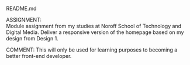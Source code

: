README.md

ASSIGNMENT:  
Module assignment from my studies at Noroff School of Technology and Digital Media.
Deliver a responsive version of the homepage based on my design from Design 1.

COMMENT: 
This will only be used for learning purposes to becoming a better front-end developer.
